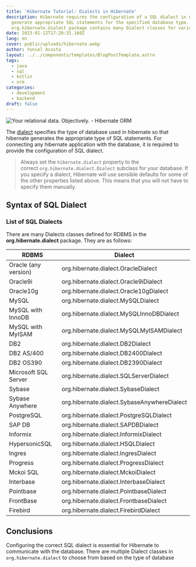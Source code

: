 ```yaml
---
title: 'Hibernate Tutorial: Dialects in Hibernate'
description: Hibernate requires the configuration of a SQL dialect in order to
  generate appropriate SQL statements for the specified database type. The
  org.hibernate.dialect package contains many Dialect classes for various RDBMS.
date: 2023-01-12T17:20:31.160Z
lang: en
cover: public/uploads/hibernate.webp
author: Yuniel Acosta
layout: ../../components/templates/BlogPostTemplate.astro
tags:
  - java
  - sql
  - kotlin
  - orm
categories:
  - development
  - backend
draft: false
---
```


![Your relational data. Objectively. - Hibernate ORM](https://hibernate.org/images/hibernate-logo.svg)

The [dialect](<(https://docs.jboss.org/hibernate/orm/3.3/reference/en/html/session-configuration.html#configuration-optional-dialects)>) specifies the type of database used in hibernate so that hibernate generates the appropriate type of SQL statements. For connecting any hibernate application with the database, it is required to provide the configuration of SQL dialect.

> Always set the `hibernate.dialect` property to the correct `org.hibernate.dialect.Dialect` subclass for your database. If you specify a dialect, Hibernate will use sensible defaults for some of the other properties listed above. This means that you will not have to specify them manually.

## Syntax of SQL Dialect

### List of SQL Dialects

There are many Dialects classes defined for RDBMS in the **org.hibernate.dialect** package. They are as follows:

| RDBMS                | Dialect                                     |
| -------------------- | ------------------------------------------- |
| Oracle (any version) | org.hibernate.dialect.OracleDialect         |
| Oracle9i             | org.hibernate.dialect.Oracle9iDialect       |
| Oracle10g            | org.hibernate.dialect.Oracle10gDialect      |
| MySQL                | org.hibernate.dialect.MySQLDialect          |
| MySQL with InnoDB    | org.hibernate.dialect.MySQLInnoDBDialect    |
| MySQL with MyISAM    | org.hibernate.dialect.MySQLMyISAMDialect    |
| DB2                  | org.hibernate.dialect.DB2Dialect            |
| DB2 AS/400           | org.hibernate.dialect.DB2400Dialect         |
| DB2 OS390            | org.hibernate.dialect.DB2390Dialect         |
| Microsoft SQL Server | org.hibernate.dialect.SQLServerDialect      |
| Sybase               | org.hibernate.dialect.SybaseDialect         |
| Sybase Anywhere      | org.hibernate.dialect.SybaseAnywhereDialect |
| PostgreSQL           | org.hibernate.dialect.PostgreSQLDialect     |
| SAP DB               | org.hibernate.dialect.SAPDBDialect          |
| Informix             | org.hibernate.dialect.InformixDialect       |
| HypersonicSQL        | org.hibernate.dialect.HSQLDialect           |
| Ingres               | org.hibernate.dialect.IngresDialect         |
| Progress             | org.hibernate.dialect.ProgressDialect       |
| Mckoi SQL            | org.hibernate.dialect.MckoiDialect          |
| Interbase            | org.hibernate.dialect.InterbaseDialect      |
| Pointbase            | org.hibernate.dialect.PointbaseDialect      |
| FrontBase            | org.hibernate.dialect.FrontbaseDialect      |
| Firebird             | org.hibernate.dialect.FirebirdDialect       |

## Conclusions

Configuring the correct SQL dialect is essential for Hibernate to communicate with the database. There are multiple Dialect classes in `org.hibernate.dialect` to choose from based on the type of database
